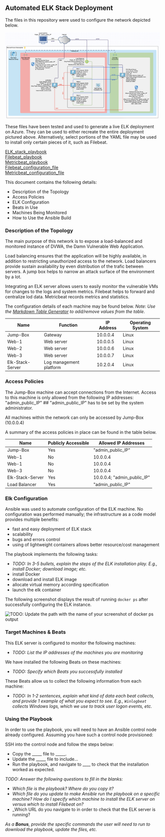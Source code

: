 ## Automated ELK Stack Deployment

The files in this repository were used to configure the network depicted below.

![Diagrams/Diagram.png](Diagrams/Diagram_v2.2.png)

These files have been tested and used to generate a live ELK deployment on Azure. They can be used to either recreate the entire deployment pictured above. Alternatively, select portions of the YAML file may be used to install only certain pieces of it, such as Filebeat.

[ELK_stack_playbook](Ansible/ELK_playbook.yml)\
[Filebeat_playbook](Ansible/filebeat.yml)\
[Metricbeat_playbook](Ansible/metricbeat.yml)\
[Filebeat_configuration_file](Ansible/filebeat_c.yml)\
[Metricbeat_configuration_file](Ansible/metricbeat_c.yml)

This document contains the following details:
- Description of the Topology
- Access Policies
- ELK Configuration
- Beats in Use
- Machines Being Monitored
- How to Use the Ansible Build


### Description of the Topology

The main purpose of this network is to expose a load-balanced and monitored instance of DVWA, the Damn Vulnerable Web Application.

Load balancing ensures that the application will be highly available, in addition to restricting unauthorized access to the network.
Load balancers provide sustain availability by even distribution of the trafic between servers. 
A jump box helps to narrow an attack surface of the environment by a lot. 

Integrating an ELK server allows users to easily monitor the vulnerable VMs for changes to the logs and system metrics.
Filebeat helps to forward and centralize lod data.
Metricbeat records metrics and statistics.

The configuration details of each machine may be found below.
_Note: Use the [Markdown Table Generator](http://www.tablesgenerator.com/markdown_tables) to add/remove values from the table_.

| Name             | Function                | IP Address | Operating System |
|------------------|-------------------------|------------|------------------|
| Jump-Box         | Gateway                 | 10.0.0.4   | Linux            |
| Web-1            | Web server              | 10.0.0.5   | Linux            |
| Web-2            | Web server              | 10.0.0.6   | Linux            |
| Web-3            | Web server              | 10.0.0.7   | Linux            |
| Elk-Stack-Server | Log management platform | 10.2.0.4   | Linux            |

### Access Policies
 
The Jump-Box machine can accept connections from the Internet. Access to this machine is only allowed from the following IP addresses:
"admin_public_IP" ## "admin_public_IP" has to be set by the system administrator.

All machines within the network can only be accessed by Jump-Box (10.0.0.4)

A summary of the access policies in place can be found in the table below.

| Name             | Publicly Accessible | Allowed IP Addresses        |
|------------------|---------------------|-----------------------------|
| Jump-Box         | Yes                 | "admin_public_IP"           |
| Web-1            | No                  | 10.0.0.4                    |
| Web-1            | No                  | 10.0.0.4                    |
| Web-3            | No                  | 10.0.0.4                    |
| Elk-Stack-Server | Yes                 | 10.0.0.4; "admin_public_IP" |
| Load Balancer    | Yes                 | "admin_public_IP"           |

### Elk Configuration

Ansible was used to automate configuration of the ELK machine. No configuration was performed manually; the infrastructure as a code model provides multiple benefits:

 - fast and easy deployment of ELK stack
 - scalability
 - bugs and errors control
 - using of lightweight containers allows better resource/cost management

The playbook implements the following tasks:
- _TODO: In 3-5 bullets, explain the steps of the ELK installation play. E.g., install Docker; download image; etc._
- install Docker
- download and install ELK image
- allocate virtual memory according specification
- launch the elk container

The following screenshot displays the result of running `docker ps` after successfully configuring the ELK instance.

![TODO: Update the path with the name of your screenshot of docker ps output](Images/docker_ps_output.png)

### Target Machines & Beats
This ELK server is configured to monitor the following machines:
- _TODO: List the IP addresses of the machines you are monitoring_

We have installed the following Beats on these machines:
- _TODO: Specify which Beats you successfully installed_

These Beats allow us to collect the following information from each machine:
- _TODO: In 1-2 sentences, explain what kind of data each beat collects, and provide 1 example of what you expect to see. E.g., `Winlogbeat` collects Windows logs, which we use to track user logon events, etc._

### Using the Playbook
In order to use the playbook, you will need to have an Ansible control node already configured. Assuming you have such a control node provisioned: 

SSH into the control node and follow the steps below:
- Copy the _____ file to _____.
- Update the _____ file to include...
- Run the playbook, and navigate to ____ to check that the installation worked as expected.

_TODO: Answer the following questions to fill in the blanks:_
- _Which file is the playbook? Where do you copy it?_
- _Which file do you update to make Ansible run the playbook on a specific machine? How do I specify which machine to install the ELK server on versus which to install Filebeat on?_
- _Which URL do you navigate to in order to check that the ELK server is running?

_As a **Bonus**, provide the specific commands the user will need to run to download the playbook, update the files, etc._
